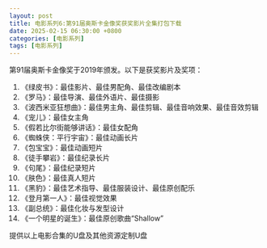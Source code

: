 ```yaml
---
layout: post
title: 电影系列6:第91届奥斯卡金像奖获奖影片全集打包下载
date: 2025-02-15 06:30:00 +0800
categories: [电影系列]
tags: [电影系列]
---
```


第91届奥斯卡金像奖于2019年颁发。以下是获奖影片及奖项：

1. 《绿皮书》：最佳影片、最佳男配角、最佳改编剧本
2. 《罗马》：最佳导演、最佳外语片、最佳摄影
3. 《波西米亚狂想曲》：最佳男主角、最佳剪辑、最佳音响效果、最佳音效剪辑
4. 《宠儿》：最佳女主角
5. 《假若比尔街能够讲话》：最佳女配角
6. 《蜘蛛侠：平行宇宙》：最佳动画长片
7. 《包宝宝》：最佳动画短片
8. 《徒手攀岩》：最佳纪录长片
9. 《句尾》：最佳纪录短片
10. 《肤色》：最佳真人短片
11. 《黑豹》：最佳艺术指导、最佳服装设计、最佳原创配乐
12. 《登月第一人》：最佳视觉效果
13. 《副总统》：最佳化妆与发型设计
14. 《一个明星的诞生》：最佳原创歌曲“Shallow”

提供以上电影合集的U盘及其他资源定制U盘